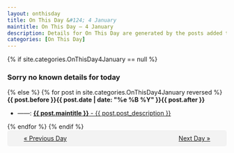 ```yaml
---
layout: onthisday
title: On This Day &#124; 4 January
maintitle: On This Day — 4 January
description: Details for On This Day are generated by the posts added to the website so the content is subject to changes/updates over time.
categories: [On This Day]
---
```


{% if site.categories.OnThisDay4January == null %}
<h3>Sorry no known details for today</h3>
{% else %}
{% for post in site.categories.OnThisDay4January reversed %}
<strong>{{ post.before }}{{ post.date | date: "%e %B %Y" }}{{ post.after }}</strong>
<ul>
<li> ——: <a class="{{ post.class }}" href="{{ post.url }}"><strong>{{ post.maintitle }}</strong> - {{ post.post_description }}</a></li>
</ul>
{% endfor %}
{% endif %}
<br />
<div style="background-color: #f3f3f3; padding: 10px; border-radius: 5px; text-align: center; display: flex; justify-content: space-evenly;">
<a href="/onthisday/01/01-03">« Previous Day</a>
<span style="visibility:hidden;">[ Visit Leap Year February 29 ]</span>
<a href="/onthisday/01/01-05">Next Day »</a>
</div>
